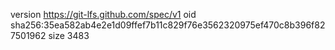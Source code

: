 version https://git-lfs.github.com/spec/v1
oid sha256:35ea582ab4e2e1d09ffef7b11c829f76e3562320975ef470c8b396f827501962
size 3483
